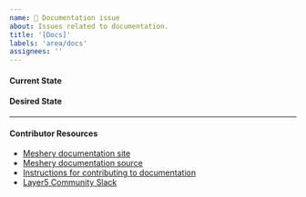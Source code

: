 ```yaml
---
name: 📄 Documentation issue
about: Issues related to documentation.
title: '[Docs]'
labels: 'area/docs'
assignees: ''
---
```

#### Current State

#### Desired State

---

#### Contributor Resources

- [Meshery documentation site](https://docs.meshery.io/)
- [Meshery documentation source](https://github.com/layer5io/meshery/tree/master/docs)
- [Instructions for contributing to documentation](https://github.com/layer5io/meshery/blob/master/CONTRIBUTING.md#documentation-contribution-flow)
- [Layer5 Community Slack](http://slack.layer5.io)
